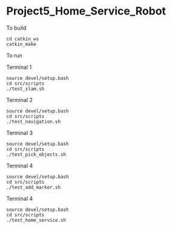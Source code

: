 # Project5_Home_Service_Robot

To build
```
cd catkin_ws
catkin_make
```
To run

Terminal 1
```
source devel/setup.bash
cd src/scripts
./test_slam.sh
```

Terminal 2
```
source devel/setup.bash
cd src/scripts
./test_navigation.sh
```

Terminal 3
```
source devel/setup.bash
cd src/scripts
./test_pick_objects.sh
```

Terminal 4
```
source devel/setup.bash
cd src/scripts
./test_add_marker.sh
```

Terminal 4
```
source devel/setup.bash
cd src/scripts
./test_home_service.sh
```
